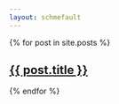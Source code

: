 ```yaml
---
layout: schmefault
---
```

{% for post in site.posts %}
  <article>
    <h2>
        <a href="{{ site.url }}/{{ post.url }}">
            {{ post.title }}
        </a>
    </h2>
  </article>
{% endfor %}
